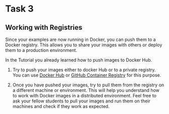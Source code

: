 # Task 3

## Working with Registries

Since your examples are now running in Docker, you can push them to a Docker registry. This allows you to share your images with others or deploy them to a production environment.

In the Tutorial you already learned how to push images to Docker Hub. 

1. Try to push your images either to docker Hub or to a private registry. You can use [Docker Hub](https://hub.docker.com/) or [GitHub Container Registry](https://docs.github.com/en/packages/working-with-a-github-packages-registry/working-with-the-container-registry) for this purpose.

2. Once you have pushed your images, try to pull them from the registry on a different machine or environment. This will help you understand how to work with Docker images in a distributed environment. Feel free to ask your fellow students to pull your images and run them on their machines and check if they work as expected.